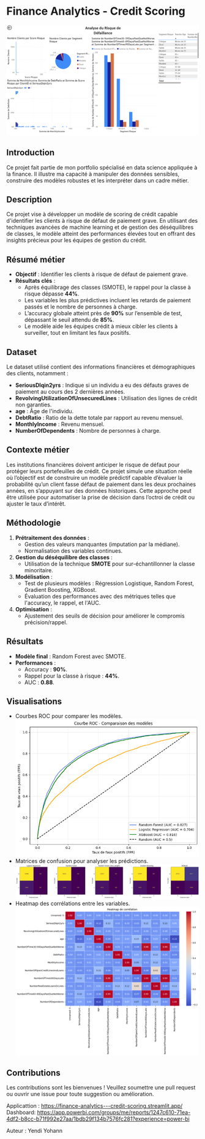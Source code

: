 # Finance Analytics - Credit Scoring
![alt text](images/dashboard.png)
## Introduction
Ce projet fait partie de mon portfolio spécialisé en data science appliquée à la finance. Il illustre ma capacité à manipuler des données sensibles, construire des modèles robustes et les interpréter dans un cadre métier.

## Description
Ce projet vise à développer un modèle de scoring de crédit capable d'identifier les clients à risque de défaut de paiement grave. En utilisant des techniques avancées de machine learning et de gestion des déséquilibres de classes, le modèle atteint des performances élevées tout en offrant des insights précieux pour les équipes de gestion du crédit.

## Résumé métier
- **Objectif** : Identifier les clients à risque de défaut de paiement grave.
- **Résultats clés** :
  - Après équilibrage des classes (SMOTE), le rappel pour la classe à risque dépasse **44%**.
  - Les variables les plus prédictives incluent les retards de paiement passés et le nombre de personnes à charge.
  - L’accuracy globale atteint près de **90%** sur l’ensemble de test, dépassant le seuil attendu de **85%**.
  - Le modèle aide les équipes crédit à mieux cibler les clients à surveiller, tout en limitant les faux positifs.

## Dataset
Le dataset utilisé contient des informations financières et démographiques des clients, notamment :
- **SeriousDlqin2yrs** : Indique si un individu a eu des défauts graves de paiement au cours des 2 dernières années.
- **RevolvingUtilizationOfUnsecuredLines** : Utilisation des lignes de crédit non garanties.
- **age** : Âge de l'individu.
- **DebtRatio** : Ratio de la dette totale par rapport au revenu mensuel.
- **MonthlyIncome** : Revenu mensuel.
- **NumberOfDependents** : Nombre de personnes à charge.

## Contexte métier
Les institutions financières doivent anticiper le risque de défaut pour protéger leurs portefeuilles de crédit. Ce projet simule une situation réelle où l’objectif est de construire un modèle prédictif capable d’évaluer la probabilité qu’un client fasse défaut de paiement dans les deux prochaines années, en s’appuyant sur des données historiques. Cette approche peut être utilisée pour automatiser la prise de décision dans l’octroi de crédit ou ajuster le taux d’intérêt.

## Méthodologie
1. **Prétraitement des données** :
   - Gestion des valeurs manquantes (imputation par la médiane).
   - Normalisation des variables continues.
2. **Gestion du déséquilibre des classes** :
   - Utilisation de la technique **SMOTE** pour sur-échantillonner la classe minoritaire.
3. **Modélisation** :
   - Test de plusieurs modèles : Régression Logistique, Random Forest, Gradient Boosting, XGBoost.
   - Évaluation des performances avec des métriques telles que l'accuracy, le rappel, et l'AUC.
4. **Optimisation** :
   - Ajustement des seuils de décision pour améliorer le compromis précision/rappel.

## Résultats
- **Modèle final** : Random Forest avec SMOTE.
- **Performances** :
  - Accuracy : **90%**.
  - Rappel pour la classe à risque : **44%**.
  - AUC : **0.88**.

## Visualisations
- Courbes ROC pour comparer les modèles.
![alt text](images/image.png)
- Matrices de confusion pour analyser les prédictions.
![alt text](images/image-1.png)
- Heatmap des corrélations entre les variables.
![alt text](images/image-2.png)

## Contributions
Les contributions sont les bienvenues ! Veuillez soumettre une pull request ou ouvrir une issue pour toute suggestion ou amélioration.

Applicattion : https://finance-analytics---credit-scoring.streamlit.app/
Dashboard: https://app.powerbi.com/groups/me/reports/1247c610-71ea-4df2-b8cc-b71f992e27aa/1bdb29f134b7576fc281?experience=power-bi

Auteur : Yendi Yohann